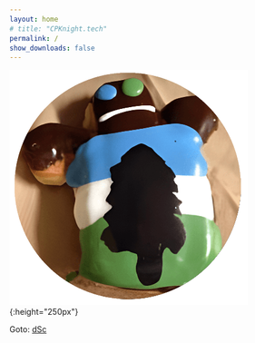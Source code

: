 ```yaml
---
layout: home
# title: "CPKnight.tech"
permalink: /
show_downloads: false
---
```


![cpknight.tech logo](/logo-cpknight-website.png){:height="250px"}

Goto: [dSc](digital-satellite-clock/)
